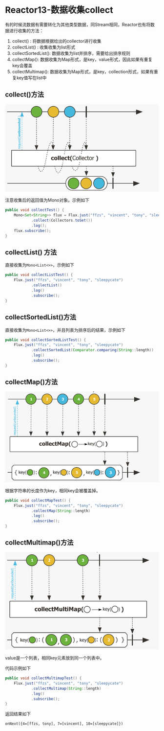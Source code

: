 # Reactor13-数据收集collect

有的时候流数据有需要转化为其他类型数据，同Stream相同，Reactor也有将数据进行收集的方法：

1. collect() : 将数据根据给出的collector进行收集
2. collectList() : 收集收集为list形式
3. collectSortedList(): 数据收集为list并排序，需要给出排序规则
4. collectMap(): 数据收集为Map形式，是key，value形式，因此如果有重复key会覆盖
5. collectMultimap(): 数据收集为Map形式，是key，collection形式，如果有重复key值写在list中

## collect()方法

![img.png](images/img028.png)

注意收集后的返回值为Mono对象。示例如下

``` java
public void collectTest() {
    Mono<Set<String>> flux = Flux.just("ffzs", "vincent", "tony", "sleepycate")
            .collect(Collectors.toSet())
            .log();
    flux.subscribe();
}
```

## collectList() 方法

直接收集为`Mono<List<>>`，示例如下

``` java
public void collectListTest() {
    Flux.just("ffzs", "vincent", "tony", "sleepycate")
            .collectList()
            .log()
            .subscribe();
}
```

## collectSortedList()方法

直接收集为`Mono<List<>>`，并且列表为排序后的结果，示例如下

``` java
public void collectSortedListTest() {
    Flux.just("ffzs", "vincent", "tony", "sleepycate")
            .collectSortedList(Comparator.comparing(String::length))
            .log()
            .subscribe();
}
```

## collectMap()方法

![img.png](images/img029.png)

根据字符串的长度作为key，相同key会被覆盖掉。

``` java
public void collectMapTest() {
    Flux.just("ffzs", "vincent", "tony", "sleepycate")
            .collectMap(String::length)
            .log()
            .subscribe();
}
```

## collectMultimap()方法

![img.png](images/img030.png)

value是一个列表，相同key元素放到同一个列表中。

代码示例如下

``` java
public void collectMultimapTest() {
    Flux.just("ffzs", "vincent", "tony", "sleepycate")
            .collectMultimap(String::length)
            .log()
            .subscribe();
}
```

返回结果如下

```
onNext({4=[ffzs, tony], 7=[vincent], 10=[sleepycate]})
```
